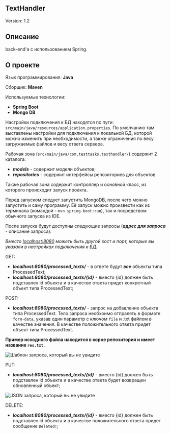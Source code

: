 ## TextHandler
Version: 1.2
## Описание
back-end'а с использованием Spring.
## О проекте
Язык программирования: **Java**

Сборщик: **Maven**

Используемые технологии: 
- **Spring Boot**
- **Mongo DB**

Настройки подключения к БД находятся по пути: `src/main/java/resources/application.properties`. По умолчанию там выставлены настройки для подключения к локальной БД, которой можно изменить при необходимости, а также ограничения по весу загружаемых файлов и весу ответа сервера.

Рабочая зона (`src/main/java/com.testtasks.texthandler/`) содержит 2 каталога:
- ***models*** - содержит модели объектов;
- ***repositories*** - содержит интерфейсы репозиториев для объектов.

Также рабочая зона содержит контроллер и основной класс, из которого происходит запуск проекта.

Перед запуском следует запустить MongoDB, после чего можно запустить и саму программу. Её запуск можно произвести как из терминала (командой - `mvn spring-boot:run`), так и посредством обычного запуска из IDE.

После запуска будут доступны следующие запросы (***адрес для запроса*** - описание запроса):
 
*Вместо [localhost:8080](https://localhost:8080 "Клик ми") можеть быть другой хост и порт, которые вы указали в настройках подключения к БД.*

GET:
- ***localhost:8080/processed_texts/*** - в ответе будут ***все*** объекты типа ProcessedText;
- ***localhost:8080/processed_texts/{id}*** - вместо {id} должен быть подставлен id объекта и в качестве ответа придет конкретный объект типа ProcessedText;

POST:
- ***localhost:8080/processed_texts/*** - запрос на добавление объекта типа ProcessedText. Тело запроса необхоимо отпралять в формате `form-data`, указав один параметр с ключом `file` и  .txt файлом в качестве значения. В качестве положительного ответа придет объект типа ProcessedText.

**Пример исходного файла находится в корне репозитория и имеет название `res.txt`.**

 ![Шаблон запроса, который вы не увидите](https://sun9-18.userapi.com/c850728/v850728586/1b2cc6/dw36-bWeukA.jpg "Настройка запроса")
 
 PUT:
 - ***localhost:8080/processed_texts/{id}*** - вместо {id} должен быть подставлен id объекта и в качестве ответа будет возвращен обновленный объект;
 
 ![JSON запроса, который вы не увидите](https://sun9-5.userapi.com/c851032/v851032225/1b02ec/Nr_Eda02ykY.jpg "Шаблон запроса")
 
 DELETE:
 - ***localhost:8080/processed_texts/{id}*** - вместо {id} должен быть подставлен id объекта и в качестве положительного ответа придет сообщение `Deleted!`;